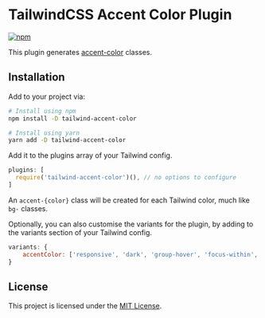 # TailwindCSS Accent Color Plugin

[![npm](https://img.shields.io/npm/v/tailwind-accent-color.svg?style=flat-square)](https://www.npmjs.com/package/tailwind-accent-color)

This plugin generates [accent-color](https://drafts.csswg.org/css-ui-4/#widget-accent) classes.

## Installation

Add to your project via:

```bash
# Install using npm
npm install -D tailwind-accent-color

# Install using yarn
yarn add -D tailwind-accent-color
```

Add it to the plugins array of your Tailwind config.

```js
plugins: [
  require('tailwind-accent-color')(), // no options to configure
]
```

An `accent-{color}` class will be created for each Tailwind color, much like `bg-` classes.

Optionally, you can also customise the variants for the plugin, by adding to the variants section of your Tailwind config.

```js
variants: {
	accentColor: ['responsive', 'dark', 'group-hover', 'focus-within', 'hover', 'focus'] // Listed are the defaults
}
```

## License

This project is licensed under the [MIT License](https://github.com/lukewarlow/tailwind-accent-color/blob/master/LICENSE).

